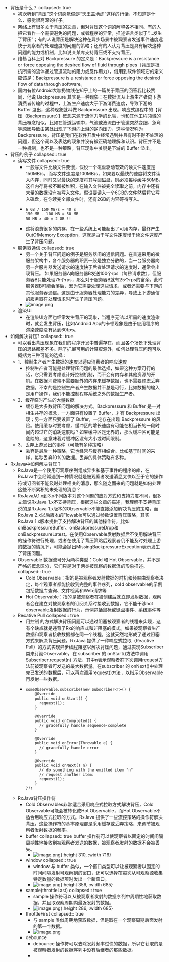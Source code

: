 - 背压是什么？
  collapsed:: true
	- 初次听到“背压”这个词感觉像是“天王盖地虎”这样的行话，不知道是什么，感觉很高深的样子。
	- 网络上有很多关于背压的文章，但对背压这个词的解释各不相同。有的人把它看作一个需要避免的问题，或者程序的异常，描述语言类似于“…发生了背压”；有的人说背压是解决这种在异步场景中被观察者发送事件速度远快于观察者的处理速度的问题的策略；还有的人认为背压是具有解决这种问题的能力或机制，比如说某某库支持背压或不支持背压。
	- 维基百科上对 Backpressure 的定义是：Backpressure is a resistance or force opposing the desired flow of fluid through pipes（背压是抵抗所需的流体通过管道流动的阻力或反作用力），借用到软件领域它的定义应该是：Backpressure is a resistance or force opposing the desired flow of data through software。
	- 国内有位Android大咖扔物线在知乎上的一篇关于背压的回答我比较赞同，他说 Backpressure 其实是一种现象：在数据流从上游生产者向下游消费者传输的过程中，上游生产速度大于下游消费速度，导致下游的 Buffer 溢出，这种现象就叫做 Backpressure 出现。响应式编程中的【背压（Backpressure）】概念来源于流体力学的比喻，也和其他工程领域的背压概念相似，比如在管道运输中，气流或液流由于管道突然变细、急弯等原因导致由某处出现了下游向上游的逆向压力，这种情况称为 Backpressure。背压是我们在软件开发中经常遇到并且有时不得不处理的问题，但这个词以及表达的现象并没有被正确地理解和认识。背压并不是一种机制，也不是一种策略，背压现象中关键是下游的 Buffer 溢出。
- 背压的例子
  collapsed:: true
	- 读写文件
	  collapsed:: true
		- 一般写文件比读文件要慢，假设一个磁盘驱动有效的读文件速度是150MB/s，而写文件速度是100MB/s，如果要以最快的速度将文件读入内存，同时又以最快的速度将其写回磁盘，则必须每秒缓冲50MB，这样内存将被不断被堆积，在输入文件被完全读取之前，内存中还有大量的数据没有被写入文件。假设要读入一个6GB的文件然后将它写入磁盘，在你读完全部文件时，还有2GB的内容等待写入。
		- ```
		  6 GB / 150 MB/s = 40 s
		  150 MB - 100 MB = 50 MB
		  50 MB x 40 = 2 GB !!
		  ```
		- 这将浪费很多的内存，在一些系统上可能超出了可用内存，最终产生OutOfMemory Exception，这就是由于写文件速度慢于读文件速度产生了背压问题。
	- 服务器通信
	  collapsed:: true
		- 另一个关于背压问题的例子是服务器间的通信问题。在普遍采用的微服务架构中，各个服务器的职责一般是独立分散的，当一台服务器向另一台服务器发送请求的速度快于后者处理请求的速度时，通常会出现背压。
		  如果服务器A向服务器B发送100个rps（每秒请求数），但服务器B只能处理75个rps，那么对于服务器B就有25个rps的富余。此时服务器B可能会落后，因为它需要处理这些请求，或者还需要与下游的其他服务器通信。这是由于服务器处理能力的差异，导致上下游通信的服务器在处理请求时产生了背压问题。
		- ![image.png](../assets/image_1684303669086_0.png)
	- 渲染UI
		- 在渲染UI方面也经常发生背压的现象，当程序无法以所需的速度渲染时，就会发生背压，比如Android App的卡顿现象是由于应用程序的渲染速度没有达到60fps。
- 如何解决背压?
  collapsed:: true
	- 可以看出背压现象在我们的程序开发中普遍存在，而且各个场景下处理背压的思路都差不多。除了扩展可用的计算资源外，如何处理背压问题可以概括为三种可能的选择：
	- 1、控制生产者产生数据的速度以适应消费者的响应速度
		- 控制生产者可能是处理背压问题的最优选择，如果这种方案可行的话，它只需要考虑设计好控制机制，而不会有内存和其他资源的开销。在数据消费端不需要额外的内存来缓存数据，也不需要顾虑丢弃数据。不幸的是控制生产者产生数据并不总是可行，比如数据的输入是用户操作，我们不能控制程序系统之外的数据生产者。
	- 2、缓存临时产生的大量数据
		- 缓存是大多数背压问题的解决方式。Backpressure 和 Buffer 是一对相生共存的概念，一方面只有设置了 Buffer，才有 Backpressure 出现；另一方面只要设置了 Buffer，一定存在出现 Backpressure 的风险。使用缓存时要考虑，缓冲区的增长速度有可能在相当长的一段时间内超过它的消耗速度吗？如果缓冲区是无界的，那么缓冲区可能是危险的，这意味着对缓冲区没有大小或时间限制。
	- 3、丢弃上游发出的事件（可能有多种策略）
		- 丢弃是最后一种策略，它也经常与缓存相结合。比如基于时间的采样，每秒丢弃10%的数据。丢弃的具体策略有多种。
- RxJava中如何解决背压？
	- RxJava是一个使用可观察序列组成异步和基于事件的程序的库，在RxJava中会经常遇到一种情况就是被观察者发送消息太快以至于它的操作符或订阅者不能及时处理相关的消息，那么随之而来的问题就是如何处理这些不断累积的未处理的消息？
	- RxJava从1.x到3.x不同版本对这个问题的应对方式和支持力度不同，很多文章说RxJava 1.x不支持背压，根据这些文章的描述，我理解不支持背压说的是RxJava 1.x版本的Observable不能直接添加解决背压的策略，而RxJava 2.x以后版本的Flowable可以通过参数设置背压策略，其实RxJava 1.x版本提供了支持解决背压的其他操作符，比如onBackpressureBuffer、onBackpressureDrop和onBackpressureLatest。在使用Observable发射数据后不使用解决背压的操作符进行处理，或者在使用了背压策略后观察者仍不能及时处理上游的数据的情况下，可能会抛出MissingBackpressureException表示发生了背压问题。
	- Observable 数据流可分为两种类型：Cold 和 Hot Observable，并不是严格的概念区分，它们只是对于两类被观察的数据流的形象描述。
	  collapsed:: true
		- Cold Observable：指的是被观察者发射数据的时机和频率由观察者决定，每个观察者都能接收到完整的事件序列，cold observable的示例包括数据库查询、文件检索和Web请求等
		- Hot Observable：指的是被观察者在被创建后就立即发射数据，观察者会在建立对被观察者的订阅关系时接收到数据，它不能干涉hot observable发射数据的行为，示例包括鼠标或键盘事件、系统事件等
	- Recative Pull
	  collapsed:: true
		- 用控制 的方式解决背压问题可以通过阻塞被观察者的线程来实现，这有个缺点就是违背了Rx的响应式和非阻塞的模式。如果被观察者生产数据和观察者接收数据都在同一个线程，这就天然地形成了通过阻塞方式来解决背压问题。RxJava 提供了一种响应式拉取（Reactive Pull）的方式实现异步线程阻塞以解决背压问题，通过实现Subscriber类来订阅Observable，在 subscriber 的 onStart()方法中调用Subscriber.request(n) 方法，其中n表示观察者在下次调用request方法前被观察者可发送的最大数据量。在subscriber 的 onNext()中处理完已发送的数据后，可以再次调用request()方法，以指示Observable再发射一些数据。
		- ```
		  someObservable.subscribe(new Subscriber<T>() {
		      @Override
		      public void onStart() {
		        request(1);
		      }
		  
		      @Override
		      public void onCompleted() {
		        // gracefully handle sequence-complete
		      }
		  
		      @Override
		      public void onError(Throwable e) {
		        // gracefully handle error
		      }
		  
		      @Override
		      public void onNext(T n) {
		        // do something with the emitted item "n"
		        // request another item:
		        request(1);
		      }
		  });
		  
		  ```
	- RxJava背压操作符
		- Cold Observables非常适合采用响应式拉取方式解决背压，Cold Observable可能会被转化成Hot Observable，而Hot Observable不适合用响应式拉取的方式。RxJava 提供了一些流控策略的操作符解决背压，这些操作符的基本原理都是采用缓存或丢弃策略，来调节被观察者发射数据的频率。
		- buffer
		  collapsed:: true
		  buffer 操作符可以使观察者以固定的时间间隔周期性地接收到被观察者发送的数据，被观察者发射的数据不会被丢失。
			- ![image.png](../assets/image_1684303873890_0.png){:height 310, :width 716}
		- window
		  collapsed:: true
			- window 与 buffer 类似，一个窗口类型可以让被观察者以固定的时间间隔发射可观察到的窗口，还可以选择在每次从可观察源收集特定数量的数据项时发出一个新窗口。
			- ![image.png](../assets/image_1684303908176_0.png){:height 356, :width 685}
		- sample(throttleLast)
		  collapsed:: true
			- sample 操作符可以从被观察者发射的数据序列中周期性地获取数据，并且取观察周期内最近发射的数据。
			- ![image.png](../assets/image_1684303992386_0.png){:height 286, :width 685}
		- throttleFirst
		  collapsed:: true
			- 与 sample 类似周期地获取数据，但是取在一个观察周期后面发射的第一个数据。
			- ![image.png](../assets/image_1684304008101_0.png)
		- debounce
			- debounce 操作符可以去除发射频率过快的数据，所以它获取的是被观察者发射的数据序列中没有后继者的那些数据。
			-
